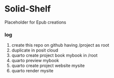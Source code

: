 # Solid-Shelf
Placeholder for Epub creations
### log
1. create this repo on github having /project as root
2. duplicate in posit cloud
3. quarto create project book mybook in /root
4. quarto preview mybook
5. quarto create project website mysite
6. quarto render mysite